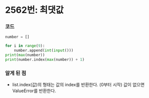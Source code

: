 # 2562번: 최댓값

### 코드

```python
number = []

for i in range(9):
    number.append(int(input()))
print(max(number))
print(number.index(max(number)) + 1)
```

### 알게 된 점

- list.index(값)의 형태는 값의 index를 반환한다. (0부터 시작) 값이 없으면 ValueError를 반환한다.
